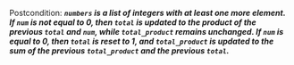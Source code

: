 Postcondition: ***`numbers` is a list of integers with at least one more element. If `num` is not equal to 0, then `total` is updated to the product of the previous `total` and `num`, while `total_product` remains unchanged. If `num` is equal to 0, then `total` is reset to 1, and `total_product` is updated to the sum of the previous `total_product` and the previous `total`.***